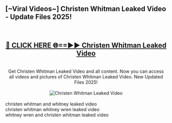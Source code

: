 <h2>[~Viral Videos~] Christen Whitman Leaked Video - Update Files 2025!</h2>
<br>
<div align="center">
<h2><a href="https://betterlinks.top/A2PfLJ" rel="nofollow">🔴 CLICK HERE 🌐==►► Christen Whitman Leaked Video</a></h2>
<br>
Get Christen Whitman Leaked Video and all content. Now you can access all videos and pictures of Christen Whitman Leaked Video. New Updated Files 2025!
<br>
<br>
<a href="https://betterlinks.top/A2PfLJ" rel="nofollow" data-target="animated-image.originalLink"><img src="https://i.ibb.co.com/WyWwxjT/player-gif2.gif" alt="Christen Whitman Leaked Video" style="max-width: 100%; display: inline-block;" data-target="animated-image.originalImage"></a>
</div>
<br>
christen whitman and whitney leaked video<br>
christen whitman whitney wren leaked video<br>
whitney wren and christen whitman leaked video